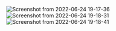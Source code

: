 ![Screenshot from 2022-06-24 19-17-36](https://user-images.githubusercontent.com/105910992/175762734-50d480cb-25c2-428e-b617-21b5a0d472e6.png)
![Screenshot from 2022-06-24 19-18-31](https://user-images.githubusercontent.com/105910992/175762740-bf81f5ec-b807-48ec-91d3-4cd9d5165391.png)
![Screenshot from 2022-06-24 19-18-41](https://user-images.githubusercontent.com/105910992/175762746-c282cc61-3d5d-4767-867d-1e0bda888772.png)
